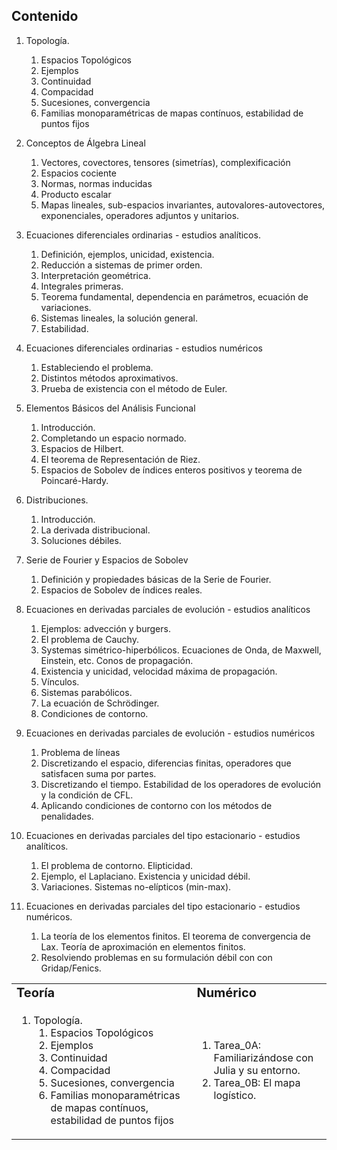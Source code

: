 ## Contenido

1. Topología.
   1. Espacios Topológicos
   2. Ejemplos
   3. Continuidad
   4. Compacidad
   5. Sucesiones, convergencia
   6. Familias monoparamétricas de mapas contínuos, estabilidad de puntos fijos

2. Conceptos de Álgebra Lineal
   1. Vectores, covectores, tensores (simetrías), complexificación
   2. Espacios cociente
   3. Normas, normas inducidas
   4. Producto escalar
   5. Mapas lineales, sub-espacios invariantes, autovalores-autovectores, exponenciales, operadores adjuntos y unitarios.
3. Ecuaciones diferenciales ordinarias - estudios analíticos.
   1. Definición, ejemplos, unicidad, existencia.
   2. Reducción a sistemas de primer orden.
   3. Interpretación geométrica.
   4. Integrales primeras.
   5. Teorema fundamental, dependencia en parámetros, ecuación de variaciones.
   6. Sistemas lineales, la solución general.
   7. Estabilidad.
4. Ecuaciones diferenciales ordinarias - estudios numéricos
   1. Estableciendo el problema. 
   2. Distintos métodos aproximativos. 
   3. Prueba de existencia con el método de Euler. 
5. Elementos Básicos del Análisis Funcional
   1. Introducción.
   2. Completando un espacio normado. 
   3. Espacios de Hilbert.
   4. El teorema de Representación de Riez.
   5. Espacios de Sobolev de índices enteros positivos y teorema de Poincaré-Hardy.
6. Distribuciones.
   1. Introducción.
   2. La derivada distribucional.
   3. Soluciones débiles.
7. Serie de Fourier y Espacios de Sobolev
   1. Definición y propiedades básicas de la Serie de Fourier.
   2. Espacios de Sobolev de índices reales.
8. Ecuaciones en derivadas parciales de evolución - estudios analíticos
   1. Ejemplos: advección y burgers.
   2. El problema de Cauchy.
   3. Systemas simétrico-hiperbólicos. Ecuaciones de Onda, de Maxwell, Einstein, etc. Conos de propagación.
   4. Existencia y unicidad, velocidad máxima de propagación.
   5. Vínculos.
   6. Sistemas parabólicos.
   7. La ecuación de Schrödinger.
   8. Condiciones de contorno.
9. Ecuaciones en derivadas parciales de evolución - estudios numéricos
   1.  Problema de líneas
   2.  Discretizando el espacio, diferencias finitas, operadores que satisfacen suma por partes.
   3.  Discretizando el tiempo. Estabilidad de los operadores de evolución y la condición de CFL.
   4.  Aplicando condiciones de contorno con los métodos de penalidades.
10. Ecuaciones en derivadas parciales del tipo estacionario - estudios analíticos.
    1. El problema de contorno. Elipticidad.
    2. Ejemplo, el Laplaciano. Existencia y unicidad débil.
    3. Variaciones. Sistemas no-elípticos (min-max).
11. Ecuaciones en derivadas parciales del tipo estacionario - estudios numéricos.
    1. La teoría de los elementos finitos. El teorema de convergencia de Lax. Teoría de aproximación en elementos finitos. 
    2. Resolviendo problemas en su formulación débil con con Gridap/Fenics.
    
<table border="0">
 <tr>
    <td><b style="font-size:20px">Teoría</b></td>
    <td><b style="font-size:20px">Numérico</b></td>
 </tr>
 <tr>
   <td>

   1. Topología.
      1. Espacios Topológicos
      2. Ejemplos
      3. Continuidad
      4. Compacidad
      5. Sucesiones, convergencia
      6. Familias monoparamétricas de mapas contínuos, estabilidad de puntos fijos
   
   </td>
   <td>

   1. Tarea_0A: Familiarizándose con Julia y su entorno.
   2. Tarea_0B: El mapa logístico.

   </td>
 </tr>
</table>
